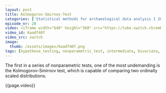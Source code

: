 ```yaml
---
layout: post
title: Kolmogorov-Smirnov-Test
categories: ['Statistical methods for archaeological data analysis I 2019']
episode_nr: 20
video: <iframe width="640" height="360" src="https://tube.switch.ch/embed/6aadf40f" frameborder="0" webkitallowfullscreen mozallowfullscreen allowfullscreen></iframe>
video_id: 6aadf40f
video_src: switch
image:
  thumb: /assets/images/6aadf40f.png
tags: [hypothese_testing, nonparametric_test, intermediate, bivariate, english]
---
```


The first in a series of nonparametric tests, one of the most undemanding is the Kolmogorov-Smirnov test, which is capable of comparing two ordinally scaled distributions.
<!--more-->
{{page.video}}
